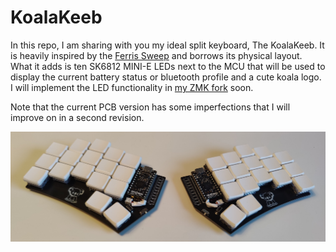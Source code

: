 # KoalaKeeb

In this repo, I am sharing with you my ideal split keyboard, The KoalaKeeb. It is heavily inspired by the [Ferris Sweep](https://github.com/davidphilipbarr/Sweep) and borrows its physical layout. What it adds is ten SK6812 MINI-E LEDs next to the MCU that will be used to display the current battery status or bluetooth profile and a cute koala logo. I will implement the LED functionality in [my ZMK fork](https://github.com/OEberson/zmkoala) soon.

Note that the current PCB version has some imperfections that I will improve on in a second revision.

![](gallery/KoalaKeeb_v0.1.jpg)
